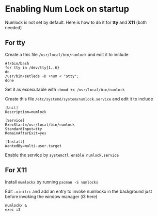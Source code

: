 # Enabling Num Lock on startup
Numlock is not set by default. Here is how to do it for **tty** and **X11** (both needed)

## For tty
Create a this file ``/usr/local/bin/numlock`` and edit it to include
````console
#!/bin/bash
for tty in /dev/tty{1..6}
do
/usr/bin/setleds -D +num < "$tty";
done
````
Set it as excecutable with ``chmod +x /usr/local/bin/numlock``

Create this file ``/etc/systemd/system/numlock.service`` and edit it to include
````console
[Unit]
Description=numlock

[Service]
ExecStart=/usr/local/bin/numlock
StandardInput=tty
RemainAfterExit=yes

[Install]
WantedBy=multi-user.target
````
Enable the service by ``systemctl enable numlock.service``

## For X11
Install ``numlockx`` by running ``pacman -S numlockx``

Edit ``.xinitrc`` and add an entry to invoke numlockx in the background just before invoking the window manager (i3 here)
````console
numlockx &
exec i3
````
